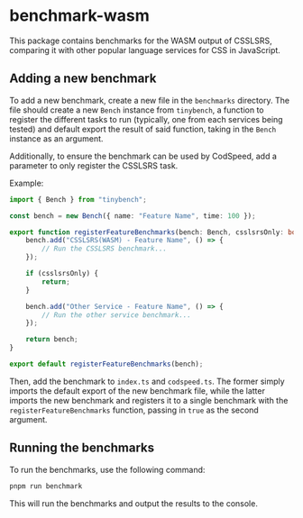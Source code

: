 # benchmark-wasm

This package contains benchmarks for the WASM output of CSSLSRS, comparing it with other popular language services for CSS in JavaScript.

## Adding a new benchmark

To add a new benchmark, create a new file in the `benchmarks` directory. The file should create a new `Bench` instance from `tinybench`, a function to register the different tasks to run (typically, one from each services being tested) and default export the result of said function, taking in the `Bench` instance as an argument.

Additionally, to ensure the benchmark can be used by CodSpeed, add a parameter to only register the CSSLSRS task.

Example:

```ts
import { Bench } from "tinybench";

const bench = new Bench({ name: "Feature Name", time: 100 });

export function registerFeatureBenchmarks(bench: Bench, csslsrsOnly: boolean) {
    bench.add("CSSLSRS(WASM) - Feature Name", () => {
        // Run the CSSLSRS benchmark...
    });

    if (csslsrsOnly) {
        return;
    }

    bench.add("Other Service - Feature Name", () => {
        // Run the other service benchmark...
    });

    return bench;
}

export default registerFeatureBenchmarks(bench);
```

Then, add the benchmark to `index.ts` and `codspeed.ts`. The former simply imports the default export of the new benchmark file, while the latter imports the new benchmark and registers it to a single benchmark with the `registerFeatureBenchmarks` function, passing in `true` as the second argument.

## Running the benchmarks

To run the benchmarks, use the following command:

```sh
pnpm run benchmark
```

This will run the benchmarks and output the results to the console.
